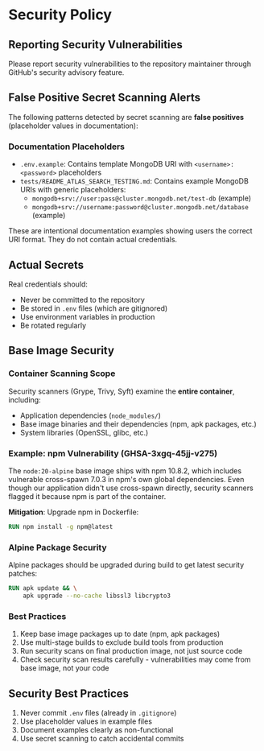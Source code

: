# Security Policy

## Reporting Security Vulnerabilities

Please report security vulnerabilities to the repository maintainer through GitHub's security advisory feature.

## False Positive Secret Scanning Alerts

The following patterns detected by secret scanning are **false positives** (placeholder values in documentation):

### Documentation Placeholders
- `.env.example`: Contains template MongoDB URI with `<username>:<password>` placeholders
- `tests/README_ATLAS_SEARCH_TESTING.md`: Contains example MongoDB URIs with generic placeholders:
  - `mongodb+srv://user:pass@cluster.mongodb.net/test-db` (example)
  - `mongodb+srv://username:password@cluster.mongodb.net/database` (example)

These are intentional documentation examples showing users the correct URI format. They do not contain actual credentials.

## Actual Secrets

Real credentials should:
- Never be committed to the repository
- Be stored in `.env` files (which are gitignored)
- Use environment variables in production
- Be rotated regularly

## Base Image Security

### Container Scanning Scope
Security scanners (Grype, Trivy, Syft) examine the **entire container**, including:
- Application dependencies (`node_modules/`)
- Base image binaries and their dependencies (npm, apk packages, etc.)
- System libraries (OpenSSL, glibc, etc.)

### Example: npm Vulnerability (GHSA-3xgq-45jj-v275)
The `node:20-alpine` base image ships with npm 10.8.2, which includes vulnerable cross-spawn 7.0.3 in npm's own global dependencies. Even though our application didn't use cross-spawn directly, security scanners flagged it because npm is part of the container.

**Mitigation**: Upgrade npm in Dockerfile:
```dockerfile
RUN npm install -g npm@latest
```

### Alpine Package Security
Alpine packages should be upgraded during build to get latest security patches:
```dockerfile
RUN apk update && \
    apk upgrade --no-cache libssl3 libcrypto3
```

### Best Practices
1. Keep base image packages up to date (npm, apk packages)
2. Use multi-stage builds to exclude build tools from production
3. Run security scans on final production image, not just source code
4. Check security scan results carefully - vulnerabilities may come from base image, not your code

## Security Best Practices

1. Never commit `.env` files (already in `.gitignore`)
2. Use placeholder values in example files
3. Document examples clearly as non-functional
4. Use secret scanning to catch accidental commits